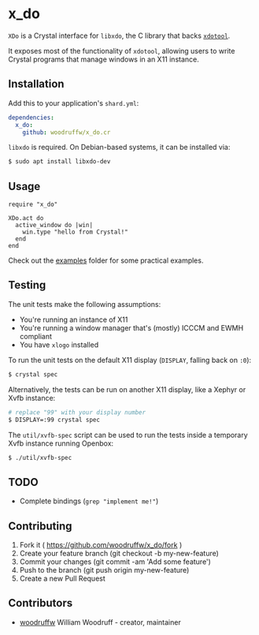 x_do
====

`XDo` is a Crystal interface for `libxdo`,
the C library that backs [`xdotool`](https://github.com/jordansissel/xdotool).

It exposes most of the functionality of `xdotool`, allowing
users to write Crystal programs that manage windows in an X11 instance.

## Installation

Add this to your application's `shard.yml`:

```yaml
dependencies:
  x_do:
    github: woodruffw/x_do.cr
```

`libxdo` is required. On Debian-based systems, it can be installed via:

```bash
$ sudo apt install libxdo-dev
```

## Usage

```crystal
require "x_do"

XDo.act do
  active_window do |win|
    win.type "hello from Crystal!"
  end
end
```

Check out the [examples](./examples) folder for some practical examples.

## Testing

The unit tests make the following assumptions:

* You're running an instance of X11
* You're running a window manager that's (mostly) ICCCM and EWMH compliant
* You have `xlogo` installed

To run the unit tests on the default X11 display (`DISPLAY`, falling back on `:0`):

```bash
$ crystal spec
```

Alternatively, the tests can be run on another X11 display, like a Xephyr or Xvfb instance:

```bash
# replace "99" with your display number
$ DISPLAY=:99 crystal spec
```

The `util/xvfb-spec` script can be used to run the tests inside a temporary Xvfb instance running
Openbox:

```bash
$ ./util/xvfb-spec
```

## TODO

* Complete bindings (`grep "implement me!"`)

## Contributing

1. Fork it ( https://github.com/woodruffw/x_do/fork )
2. Create your feature branch (git checkout -b my-new-feature)
3. Commit your changes (git commit -am 'Add some feature')
4. Push to the branch (git push origin my-new-feature)
5. Create a new Pull Request

## Contributors

- [woodruffw](https://github.com/woodruffw) William Woodruff - creator, maintainer
